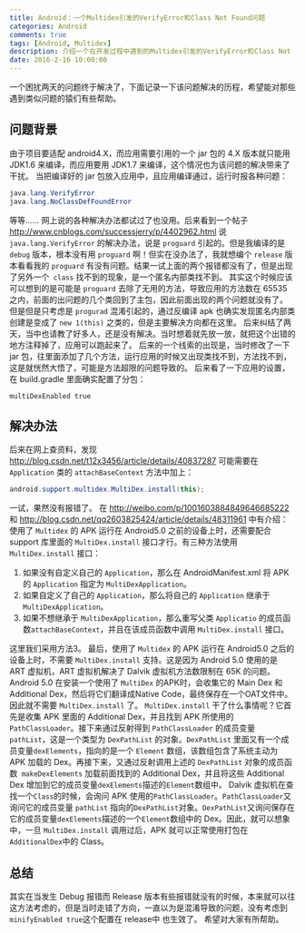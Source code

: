 ```yaml
---
title: Android：一个Multidex引发的VerifyError和Class Not Found问题 
categories: Android
comments: true
tags: [Android, Multidex]
description: 介绍一个在开发过程中遇到的Multidex引发的VerifyError和Class Not Found问题
date: 2016-2-16 10:00:00
---
```


一个困扰两天的问题终于解决了，下面记录一下该问题解决的历程，希望能对那些遇到类似问题的猿们有些帮助。
## 问题背景
由于项目要适配 android4.X，而应用需要引用的一个 jar 包的 4.X 版本就只能用 JDK1.6 来编译，而应用要用 JDK1.7 来编译，这个情况也为该问题的解决带来了干扰。
当把编译好的 jar 包放入应用中，且应用编译通过，运行时报各种问题：

```java
java.lang.VerifyError
java.lang.NoClassDefFoundError
```

等等……
网上说的各种解决办法都试过了也没用。后来看到一个帖子
http://www.cnblogs.com/successjerry/p/4402962.html
说 `java.lang.VerifyError` 的解决办法，说是 `proguard` 引起的。但是我编译的是 `debug` 版本，根本没有用 `proguard` 啊！但实在没办法了，我就想编个 `release` 版本看看我的 `proguard` 有没有问题。结果一试上面的两个报错都没有了，但是出现 了另外一个` class` 找不到的现象，是一个匿名内部类找不到。
其实这个时候应该可以想到的是可能是 `proguard` 去除了无用的方法，导致应用的方法数在 65535 之内，前面的出问题的几个类回到了主包，因此前面出现的两个问题就没有了。
但是但是只考虑是 `progurad` 混淆引起的，通过反编译 apk 也确实发现匿名内部类创建是变成了 `new 1(this)` 之类的，但是主要解决方向都在这里。
后来纠结了两天，当中也请教了好多人，还是没有解决。当时想着就先放一放，就把这个出错的地方注释掉了，应用可以跑起来了。
后来的一个线索的出现是，当时修改了一下 jar 包，往里面添加了几个方法，运行应用的时候又出现类找不到，方法找不到，这是就恍然大悟了，可能是方法超限的问题导致的。
后来看了一下应用的设置，在 build.gradle 里面确实配置了分包：

```
multiDexEnabled true
```

## 解决办法

后来在网上查资料，发现
http://blog.csdn.net/t12x3456/article/details/40837287
可能需要在 `Application` 类的 `attachBaseContext` 方法中加上：

```java
android.support.multidex.MultiDex.install(this);
```

一试，果然没有报错了。
在
http://weibo.com/p/1001603884849646685222
和
http://blog.csdn.net/qq2603825424/article/details/48311961
中有介绍：
使用了 `Multidex` 的 APK 运行在 Android5.0 之前的设备上时，还需要配合 support 库里面的 `MultiDex.install` 接口才行。有三种方法使用 `MultiDex.install` 接口：

 1. 如果没有自定义自己的 `Application`，那么在 AndroidManifest.xml 将 APK 的 `Application` 指定为 `MultiDexApplication`。
 2. 如果自定义了自己的 `Application`，那么将自己的 `Application` 继承于 `MultiDexApplication`。
 3. 如果不想继承于 `MultiDexApplication`，那么重写父类 `Applicatio` 的成员函数`attachBaseContext`，并且在该成员函数中调用 `MultiDex.install` 接口。

这里我们采用方法3。
最后，使用了 `Multidex` 的 APK 运行在 Android5.0 之后的设备上时，不需要 `MultiDex.install` 支持。这是因为 Android 5.0 使用的是 ART 虚拟机，ART 虚拟机解决了 Dalvik 虚拟机方法数限制在 65K 的问题。Android 5.0 在安装一个使用了 `MultiDex` 的APK时，会收集它的 Main Dex 和 Additional Dex，然后将它们翻译成Native Code，最终保存在一个OAT文件中。因此就不需要 `MultiDex.install` 了。
`MultiDex.install` 干了什么事情呢？它首先是收集 APK 里面的 Additional Dex，并且找到 APK 所使用的 `PathClassLoader`。接下来通过反射得到 `PathClassLoader` 的成员变量 `pathList`，这是一个类型为 `DexPathList` 的对象。`DexPathList` 里面又有一个成员变量`dexElements`，指向的是一个 `Element` 数组，该数组包含了系统主动为 APK 加载的 Dex。再接下来，又通过反射调用上述的 `DexPathList` 对象的成员函数` makeDexElements` 加载前面找到的 Additional Dex，并且将这些 Additional Dex 增加到它的成员变量`dexElements`描述的`Element`数组中。
Dalvik 虚拟机在查找一个`Class`的时候，会询问 APK 使用的`PathClassLoader`。`PathClassLoader`又询问它的成员变量 `pathList` 指向的`DexPathList`对象。`DexPathList`又询问保存在它的成员变量`dexElements`描述的一个`Element`数组中的 Dex。因此，就可以想象中，一旦 `MultiDex.install` 调用过后，APK 就可以正常使用打包在`AdditionalDex`中的 Class。
## 总结
其实在当发生 Debug 报错而 Release 版本有些报错就没有的时候，本来就可以往这方法考虑的，但是当时走错了方向，一直以为是混淆导致的问题，没有考虑到`minifyEnabled true`这个配置在 release中 也生效了。
希望对大家有所帮助。

